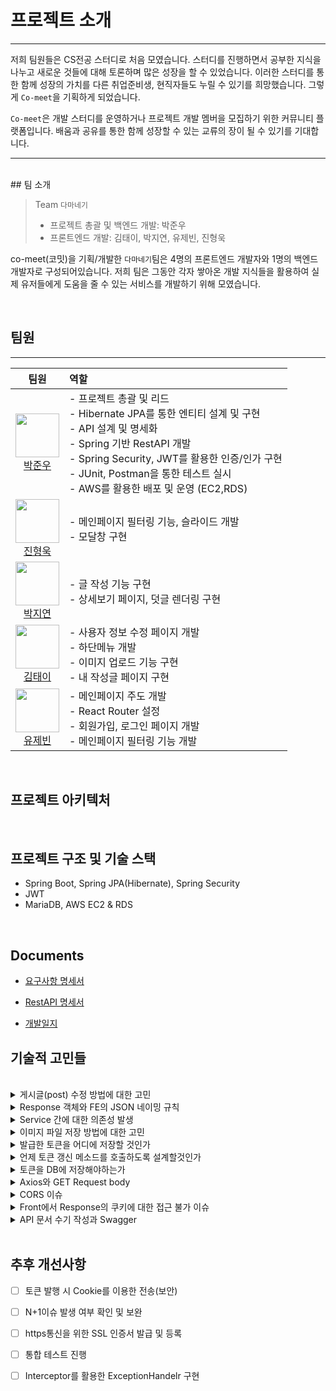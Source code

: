 # 프로젝트 소개

---


저희 팀원들은 CS전공 스터디로 처음 모였습니다. 스터디를 진행하면서 공부한 지식을 나누고 새로운 것들에 대해 토론하며 많은 성장을 할 수 있었습니다. 이러한 스터디를 통한 함께 성장의 가치를 다른 취업준비생, 현직자들도 누릴 수 있기를 희망했습니다. 그렇게 `Co-meet`을 기획하게 되었습니다.

`Co-meet`은 개발 스터디를 운영하거나 프로젝트 개발 멤버을 모집하기 위한 커뮤니티 플랫폼입니다. 배움과 공유를 통한 함께 성장할 수 있는 교류의 장이 될 수 있기를 기대합니다.

---

<br>
## 팀 소개

>Team `다마네기` <br>
> - 프로젝트 총괄 및 백엔드 개발: 박준우<br>
> - 프론트엔드 개발: 김태이, 박지연, 유제빈, 진형욱<br>
> 

co-meet(코밋)을 기획/개발한 `다마네기`팀은 4명의 프론트엔드 개발자와 1명의 백엔드 개발자로 구성되어있습니다. 저희 팀은 그동안 각자 쌓아온 개발 지식들을 활용하여 실제 유저들에게 도움을 줄 수 있는 서비스를 개발하기 위해 모였습니다.

<br>

## 팀원

---
| 팀원 | 역할 |
|:--:|:--|
| <img src="https://avatars.githubusercontent.com/u/10703437?s=120&v=4" width="70" height="70"> <br>[박준우](https://github.com/93jpark) |  - 프로젝트 총괄 및 리드 <br> - Hibernate JPA를 통한 엔티티 설계 및 구현 <br> - API 설계 및 명세화 <br> - Spring 기반 RestAPI 개발 <br> - Spring Security, JWT를 활용한 인증/인가 구현<br> - JUnit, Postman을 통한 테스트 실시 <br>  - AWS를 활용한 배포 및 운영 (EC2,RDS)    |
| <img src="https://avatars.githubusercontent.com/u/100752008?s=96&v=4" width="70" height="70"> <br>[진형욱](https://github.com/orgs/Tamanegi-seoul/people/huunguk) | - 메인페이지 필터링 기능, 슬라이드 개발<br> - 모달창 구현<br>  |
| <img src="https://avatars.githubusercontent.com/u/22023762?s=96&v=4" width="70" height="70"> <br>[박지연](https://github.com/orgs/Tamanegi-seoul/people/jiyeon22) |  - 글 작성 기능 구현<br> - 상세보기 페이지, 덧글 렌더링 구현<br>  |
| <img src="https://avatars.githubusercontent.com/u/106040138?s=96&v=4" width="70" height="70"> <br>[김태이](https://github.com/orgs/Tamanegi-seoul/people/taeyeess) | - 사용자 정보 수정 페이지 개발<br> - 하단메뉴 개발<br> - 이미지 업로드 기능 구현<br> - 내 작성글 페이지 구현<br>  |
| <img src="https://avatars.githubusercontent.com/u/80400157?s=96&v=4" width="70" height="70"> <br>[유제빈](https://github.com/orgs/Tamanegi-seoul/people/Yujaebin) |  - 메인페이지 주도 개발<br> - React Router 설정<br> - 회원가입, 로그인 페이지 개발<br> - 메인페이지 필터링 기능 개발<br>  |

<br>

## 프로젝트 아키텍처




<br>

## 프로젝트 구조 및 기술 스택

- Spring Boot, Spring JPA(Hibernate), Spring Security
- JWT
- MariaDB, AWS EC2 & RDS

<br>

## Documents

- [요구사항 명세서](https://temporal-tie-650.notion.site/26ecc9e13b114ba5908cdf308a24c7fc)

- [RestAPI 명세서](https://docs.google.com/spreadsheets/d/14jZsVFbIVOiChAX0vDx1bMsGLhW0lYa-efDRx9FVq6Y/edit#gid=0)

- [개발일지](https://docs.google.com/spreadsheets/d/1JbBsHJf1QMLOI4wpm6DCsqqa9aH1xJd8F5Pvpjw9WPM/edit#gid=0)


## 기술적 고민들

<br>
<details>
    <summary>게시글(post) 수정 방법에 대한 고민</summary>
    <div markdown="1">       

    😎숨겨진 내용😎

    </div>
</details>

<details>
    <summary>Response 객체와 FE의 JSON 네이밍 규칙</summary>
    <div markdown="1">       

    😎숨겨진 내용😎

    </div>
</details>


<details>
    <summary>Service 간에 대한 의존성 발생</summary>
    <div markdown="1">       

    😎숨겨진 내용😎

    </div>
</details>


<details>
    <summary>이미지 파일 저장 방법에 대한 고민</summary>
    <div markdown="1">       

    😎숨겨진 내용😎

    </div>
</details>


<details>
    <summary>발급한 토큰을 어디에 저장할 것인가</summary>
    <div markdown="1">       

    😎숨겨진 내용😎

    </div>
</details>


<details>
    <summary>언제 토큰 갱신 메소드를 호출하도록 설계할것인가</summary>
    <div markdown="1">       

    😎숨겨진 내용😎

    </div>
</details>


<details>
    <summary>토큰을 DB에 저장해야하는가</summary>
    <div markdown="1">       

    😎숨겨진 내용😎

    </div>
</details>


<details>
    <summary>Axios와 GET Request body</summary>
    <div markdown="1">       

    😎숨겨진 내용😎

    </div>
</details>


<details>
    <summary>CORS 이슈</summary>
    <div markdown="1">       

    😎숨겨진 내용😎

    </div>
</details>


<details>
    <summary>Front에서 Response의 쿠키에 대한 접근 불가 이슈</summary>
    <div markdown="1">       

    😎숨겨진 내용😎

    </div>
</details>


<details>
    <summary>API 문서 수기 작성과 Swagger</summary>
    <div markdown="1">       

    😎숨겨진 내용😎

    </div>
</details>
<br>



## 추후 개선사항

- [ ] 토큰 발행 시 Cookie를 이용한 전송(보안)
- [ ] N+1이슈 발생 여부 확인 및 보완
- [ ] https통신을 위한 SSL 인증서 발급 및 등록
- [ ] 통합 테스트 진행
- [ ] Interceptor를 활용한 ExceptionHandelr 구현



